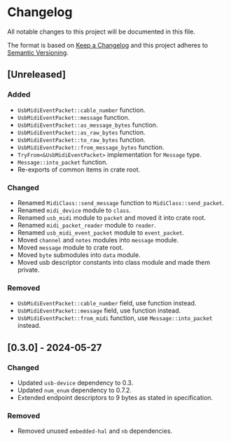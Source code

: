 # Changelog

All notable changes to this project will be documented in this file.

The format is based on [Keep a Changelog](http://keepachangelog.com/en/1.0.0/)
and this project adheres to [Semantic Versioning](http://semver.org/spec/v2.0.0.html).

## [Unreleased]

### Added

- `UsbMidiEventPacket::cable_number` function.
- `UsbMidiEventPacket::message` function.
- `UsbMidiEventPacket::as_message_bytes` function.
- `UsbMidiEventPacket::as_raw_bytes` function.
- `UsbMidiEventPacket::to_raw_bytes` function.
- `UsbMidiEventPacket::from_message_bytes` function.
- `TryFrom<&UsbMidiEventPacket>` implementation for `Message` type.
- `Message::into_packet` function.
- Re-exports of common items in crate root.

### Changed

- Renamed `MidiClass::send_message` function to `MidiClass::send_packet`.
- Renamed `midi_device` module to `class`.
- Renamed `usb_midi` module to `packet` and moved it into crate root.
- Renamed `midi_packet_reader` module to `reader`.
- Renamed `usb_midi_event_packet` module to `event_packet`.
- Moved `channel` and `notes` modules into `message` module.
- Moved `message` module to crate root.
- Moved `byte` submodules into `data` module.
- Moved usb descriptor constants into class module and made them private.

### Removed

- `UsbMidiEventPacket::cable_number` field, use function instead.
- `UsbMidiEventPacket::message` field, use function instead.
- `UsbMidiEventPacket::from_midi` function, use `Message::into_packet` instead.

## [0.3.0] - 2024-05-27

### Changed

- Updated `usb-device` dependency to 0.3.
- Updated `num_enum` dependency to 0.7.2.
- Extended endpoint descriptors to 9 bytes as stated in specification.

### Removed

- Removed unused `embedded-hal` and `nb` dependencies.
